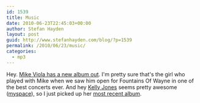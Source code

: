 ```yaml
---
id: 1539
title: Music
date: 2010-06-23T22:45:03+00:00
author: Stefan Hayden
layout: post
guid: http://www.stefanhayden.com/blog/?p=1539
permalink: /2010/06/23/music/
categories:
  - mp3
---
```

Hey. <a href="http://www.mikeviola.com/">Mike Viola has a new album out</a>. I'm pretty sure that's the girl who played with Mike when we saw him open for Fountains Of Wayne in one of the best concerts ever. And hey <a href="http://www.kellyjones.com/">Kelly Jones</a> seems pretty awesome (<a href="http://www.myspace.com/kellyjones">myspace</a>), so I just picked up her <a href="http://www.amazon.com/gp/product/B001J8QSR6/stefanhayden-20">most recent album</a>.